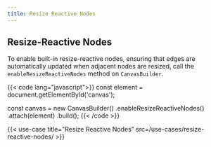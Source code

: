 ```yaml
---
title: Resize Reactive Nodes
---
```


## Resize-Reactive Nodes

To enable built-in resize-reactive nodes, ensuring that edges are automatically updated when adjacent nodes are resized, call the `enableResizeReactiveNodes` method on `CanvasBuilder`.

{{< code lang="javascript">}}
const element = document.getElementById('canvas');

const canvas = new CanvasBuilder()
  .enableResizeReactiveNodes()
  .attach(element)
  .build();
{{< /code >}}

{{< use-case title="Resize Reactive Nodes" src=/use-cases/resize-reactive-nodes/ >}}
